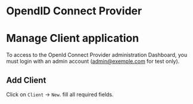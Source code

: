OpendID Connect Provider
========================

# Manage Client application

To access to the OpenId Connect Provider administration Dashboard, you must login
with an admin account (admin@exemple.com for test only).

## Add Client
Click on `Client` -> `New`.
fill all required fields.